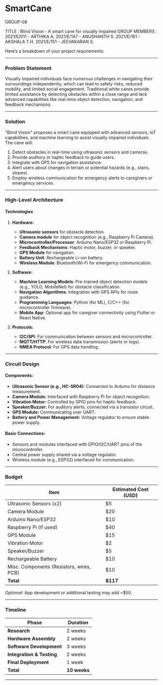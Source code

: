 # SmartCane
GROUP-08

TITLE : Blind Vision - A smart cane for visually impaired
GROUP MEMBERS :
  2021/E/011 - ARTHIKA A.
  2021/E/147 - ANUSHANTH S.
  2021/E/161 - AKSHALA T.H.
  2021/E/151 - JEEVAKARAN S.

Here’s a breakdown of your project requirements:  

---

### **Problem Statement**
Visually impaired individuals face numerous challenges in navigating their surroundings independently, which can lead to safety risks, reduced mobility, and limited social engagement. Traditional white canes provide limited assistance by detecting obstacles within a close range and lack advanced capabilities like real-time object detection, navigation, and feedback mechanisms.

---

### **Solution**
"Blind Vision" proposes a smart cane equipped with advanced sensors, IoT capabilities, and machine learning to assist visually impaired individuals. The cane will:
1. Detect obstacles in real-time using ultrasonic sensors and cameras.
2. Provide auditory or haptic feedback to guide users.
3. Integrate with GPS for navigation assistance.
4. Alert users about changes in terrain or potential hazards (e.g., stairs, slopes).
5. Employ wireless communication for emergency alerts to caregivers or emergency services.

---

### **High-Level Architecture**
#### **Technologies**  
1. **Hardware:**
   - **Ultrasonic sensors** for obstacle detection.
   - **Camera module** for object recognition (e.g., Raspberry Pi Camera).
   - **Microcontroller/Processor**: Arduino Nano/ESP32 or Raspberry Pi.
   - **Feedback Mechanisms**: Haptic motor, buzzer, or speaker.
   - **GPS Module** for navigation.
   - **Battery Unit**: Rechargeable Li-ion battery.
   - **Wireless Module**: Bluetooth/Wi-Fi for emergency communication.

2. **Software:**
   - **Machine Learning Models**: Pre-trained object detection models (e.g., YOLO, MobileNet) for obstacle classification.
   - **Navigation Algorithms**: Integration with GPS APIs for route guidance.
   - **Programming Languages**: Python (for ML), C/C++ (for microcontroller firmware).
   - **Mobile App**: Optional app for caregiver connectivity using Flutter or React Native.

3. **Protocols:**
   - **I2C/SPI**: For communication between sensors and microcontroller.
   - **MQTT/HTTP**: For wireless data transmission (alerts or logs).
   - **NMEA Protocol**: For GPS data handling.

---

### **Circuit Design**
#### Components:
- **Ultrasonic Sensor (e.g., HC-SR04):** Connected to Arduino for distance measurement.
- **Camera Module:** Interfaced with Raspberry Pi for object recognition.
- **Vibration Motor:** Controlled by GPIO pins for haptic feedback.
- **Speaker/Buzzer:** For auditory alerts, connected via a transistor circuit.
- **GPS Module:** Communicating over UART.
- **Battery and Power Management:** Voltage regulator to ensure stable power supply.
  
#### Basic Connections:
- Sensors and modules interfaced with GPIO/I2C/UART pins of the microcontroller.
- Central power supply shared via a voltage regulator.
- Wireless module (e.g., ESP32) interfaced for communication.

---

### **Budget**
| **Item**                | **Estimated Cost (USD)** |
|-------------------------|--------------------------|
| Ultrasonic Sensors (x2) | $5                       |
| Camera Module           | $20                      |
| Arduino Nano/ESP32      | $10                      |
| Raspberry Pi (if used)  | $40                      |
| GPS Module              | $15                      |
| Vibration Motor         | $2                       |
| Speaker/Buzzer          | $5                       |
| Rechargeable Battery    | $10                      |
| Misc. Components (Resistors, wires, PCB) | $10 |
| **Total**               | **$117**                |

*Optional*: App development or additional testing may add ~$50.

---

### **Timeline**
| **Phase**            | **Duration** |
|-----------------------|--------------|
| **Research**         | 2 weeks      |
| **Hardware Assembly** | 2 weeks      |
| **Software Development** | 3 weeks |
| **Integration & Testing** | 2 weeks |
| **Final Deployment** | 1 week       |
| **Total**            | **10 weeks** |

---
